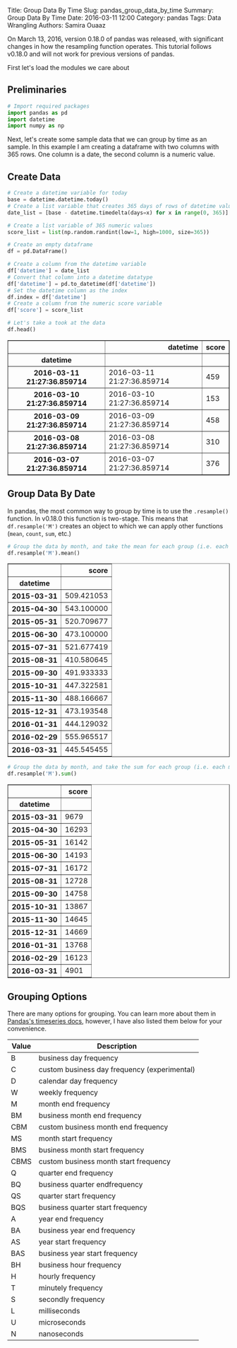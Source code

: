 Title: Group Data By Time
Slug: pandas_group_data_by_time
Summary: Group Data By Time
Date: 2016-03-11 12:00
Category: pandas
Tags: Data Wrangling
Authors: Samira Ouaaz

On March 13, 2016, version 0.18.0 of pandas was released, with significant changes in how the resampling function operates. This tutorial follows v0.18.0 and will not work for previous versions of pandas.

First let's load the modules we care about

## Preliminaries


```python
# Import required packages
import pandas as pd
import datetime
import numpy as np
```

Next, let's create some sample data that we can group by time as an sample. In this example I am creating a dataframe with two columns with 365 rows. One column is a date, the second column is a numeric value.

## Create Data


```python
# Create a datetime variable for today
base = datetime.datetime.today()
# Create a list variable that creates 365 days of rows of datetime values
date_list = [base - datetime.timedelta(days=x) for x in range(0, 365)]
```


```python
# Create a list variable of 365 numeric values
score_list = list(np.random.randint(low=1, high=1000, size=365))
```


```python
# Create an empty dataframe
df = pd.DataFrame()

# Create a column from the datetime variable
df['datetime'] = date_list
# Convert that column into a datetime datatype
df['datetime'] = pd.to_datetime(df['datetime'])
# Set the datetime column as the index
df.index = df['datetime']
# Create a column from the numeric score variable
df['score'] = score_list
```


```python
# Let's take a took at the data
df.head()
```




<div>
<table border="1" class="dataframe">
  <thead>
    <tr style="text-align: right;">
      <th></th>
      <th>datetime</th>
      <th>score</th>
    </tr>
    <tr>
      <th>datetime</th>
      <th></th>
      <th></th>
    </tr>
  </thead>
  <tbody>
    <tr>
      <th>2016-03-11 21:27:36.859714</th>
      <td>2016-03-11 21:27:36.859714</td>
      <td>459</td>
    </tr>
    <tr>
      <th>2016-03-10 21:27:36.859714</th>
      <td>2016-03-10 21:27:36.859714</td>
      <td>153</td>
    </tr>
    <tr>
      <th>2016-03-09 21:27:36.859714</th>
      <td>2016-03-09 21:27:36.859714</td>
      <td>458</td>
    </tr>
    <tr>
      <th>2016-03-08 21:27:36.859714</th>
      <td>2016-03-08 21:27:36.859714</td>
      <td>310</td>
    </tr>
    <tr>
      <th>2016-03-07 21:27:36.859714</th>
      <td>2016-03-07 21:27:36.859714</td>
      <td>376</td>
    </tr>
  </tbody>
</table>
</div>



## Group Data By Date

In pandas, the most common way to group by time is to use the `.resample()` function. In v0.18.0 this function is two-stage. This means that `df.resample('M')` creates an object to which we can apply other functions (`mean`, `count`, `sum`, etc.)


```python
# Group the data by month, and take the mean for each group (i.e. each month)
df.resample('M').mean()
```




<div>
<table border="1" class="dataframe">
  <thead>
    <tr style="text-align: right;">
      <th></th>
      <th>score</th>
    </tr>
    <tr>
      <th>datetime</th>
      <th></th>
    </tr>
  </thead>
  <tbody>
    <tr>
      <th>2015-03-31</th>
      <td>509.421053</td>
    </tr>
    <tr>
      <th>2015-04-30</th>
      <td>543.100000</td>
    </tr>
    <tr>
      <th>2015-05-31</th>
      <td>520.709677</td>
    </tr>
    <tr>
      <th>2015-06-30</th>
      <td>473.100000</td>
    </tr>
    <tr>
      <th>2015-07-31</th>
      <td>521.677419</td>
    </tr>
    <tr>
      <th>2015-08-31</th>
      <td>410.580645</td>
    </tr>
    <tr>
      <th>2015-09-30</th>
      <td>491.933333</td>
    </tr>
    <tr>
      <th>2015-10-31</th>
      <td>447.322581</td>
    </tr>
    <tr>
      <th>2015-11-30</th>
      <td>488.166667</td>
    </tr>
    <tr>
      <th>2015-12-31</th>
      <td>473.193548</td>
    </tr>
    <tr>
      <th>2016-01-31</th>
      <td>444.129032</td>
    </tr>
    <tr>
      <th>2016-02-29</th>
      <td>555.965517</td>
    </tr>
    <tr>
      <th>2016-03-31</th>
      <td>445.545455</td>
    </tr>
  </tbody>
</table>
</div>




```python
# Group the data by month, and take the sum for each group (i.e. each month)
df.resample('M').sum()
```




<div>
<table border="1" class="dataframe">
  <thead>
    <tr style="text-align: right;">
      <th></th>
      <th>score</th>
    </tr>
    <tr>
      <th>datetime</th>
      <th></th>
    </tr>
  </thead>
  <tbody>
    <tr>
      <th>2015-03-31</th>
      <td>9679</td>
    </tr>
    <tr>
      <th>2015-04-30</th>
      <td>16293</td>
    </tr>
    <tr>
      <th>2015-05-31</th>
      <td>16142</td>
    </tr>
    <tr>
      <th>2015-06-30</th>
      <td>14193</td>
    </tr>
    <tr>
      <th>2015-07-31</th>
      <td>16172</td>
    </tr>
    <tr>
      <th>2015-08-31</th>
      <td>12728</td>
    </tr>
    <tr>
      <th>2015-09-30</th>
      <td>14758</td>
    </tr>
    <tr>
      <th>2015-10-31</th>
      <td>13867</td>
    </tr>
    <tr>
      <th>2015-11-30</th>
      <td>14645</td>
    </tr>
    <tr>
      <th>2015-12-31</th>
      <td>14669</td>
    </tr>
    <tr>
      <th>2016-01-31</th>
      <td>13768</td>
    </tr>
    <tr>
      <th>2016-02-29</th>
      <td>16123</td>
    </tr>
    <tr>
      <th>2016-03-31</th>
      <td>4901</td>
    </tr>
  </tbody>
</table>
</div>



## Grouping Options

There are many options for grouping. You can learn more about them in [Pandas's timeseries docs](http://pandas.pydata.org/pandas-docs/stable/timeseries.html), however, I have also listed them below for your convenience.

| Value | Description |
|---|---|
|B   |    business day frequency |
|C   |    custom business day frequency (experimental) |
|D   |    calendar day frequency |
|W   |    weekly frequency |
|M   |    month end frequency |
|BM  |    business month end frequency |
|CBM |    custom business month end frequency | |
|MS  |    month start frequency |
|BMS |    business month start frequency |
|CBMS|    custom business month start frequency |
|Q   |    quarter end frequency |
|BQ  |    business quarter endfrequency |
|QS  |    quarter start frequency |
|BQS |    business quarter start frequency |
|A   |    year end frequency |
|BA  |    business year end frequency |
|AS  |    year start frequency |
|BAS |    business year start frequency |
|BH  |    business hour frequency |
|H   |    hourly frequency |
|T   |    minutely frequency |
|S   |    secondly frequency |
|L   |    milliseconds |
|U   |    microseconds |
|N   |    nanoseconds |
